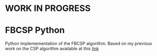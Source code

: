 # WORK IN PROGRESS

# FBCSP Python
Python implemementation of the FBCSP algorithm. Based on my previous work on the CSP algorithm available at this [link](https://github.com/jesus-333/CSP-Python)
 
